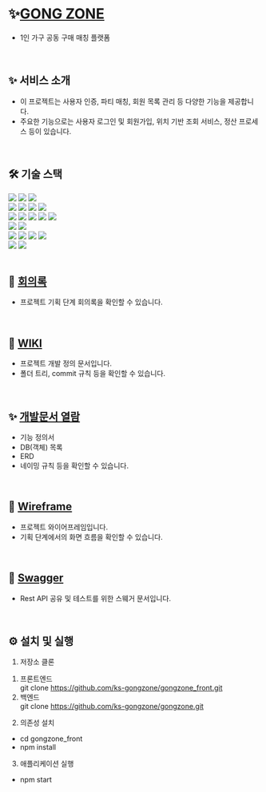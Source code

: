 # ✨[GONG ZONE](https://gongzone.shop)

- 1인 가구 공동 구매 매칭 플랫폼
<br>

## ✨ 서비스 소개

- 이 프로젝트는 사용자 인증, 파티 매칭, 회원 목록 관리 등 다양한 기능을 제공합니다.
- 주요한 기능으로는 사용자 로그인 및 회원가입, 위치 기반 조회 서비스, 정산 프로세스 등이 있습니다.

<br>

## 🛠 기술 스택

<div align=start>
<img src="https://img.shields.io/badge/javascript-F7DF1E?style=for-the-badge&logo=javascript&logoColor=black">
<img src="https://img.shields.io/badge/html5-E34F26?style=for-the-badge&logo=html5&logoColor=white"> 
<img src="https://img.shields.io/badge/css-1572B6?style=for-the-badge&logo=css3&logoColor=white"> 
<br>
<img src="https://img.shields.io/badge/react-61DAFB?style=for-the-badge&logo=react&logoColor=black"> 
<img src="https://img.shields.io/badge/node.js-339933?style=for-the-badge&logo=Node.js&logoColor=white">
<img src="https://img.shields.io/badge/tailwindcss-06B6D4?style=for-the-badge&logo=tailwindcss&logoColor=white">
<img src="https://img.shields.io/badge/Axios-5A29E4?style=for-the-badge&logo=Axios&logoColor=white">
<br>
<img src="https://img.shields.io/badge/java-007396?style=for-the-badge&logo=java&logoColor=white">
<img src="https://img.shields.io/badge/Spring boot-6DB33F?style=for-the-badge&logo=springboot&logoColor=white">
<img src="https://img.shields.io/badge/springsecurity-6DB33F?style=for-the-badge&logo=springsecurity&logoColor=white">
<img src="https://img.shields.io/badge/swagger-85EA2D?style=for-the-badge&logo=swagger&logoColor=white">
<img src="https://img.shields.io/badge/postman-FF6C37?style=for-the-badge&logo=postman&logoColor=white">
<br>
<img src="https://img.shields.io/badge/mariaDB-003545?style=for-the-badge&logo=mariaDB&logoColor=white"> 
<img src="https://img.shields.io/badge/MySQL-4479A1?style=for-the-badge&logo=mysql&logoColor=white">
<br>
<img src="https://img.shields.io/badge/OCI-F80000?style=for-the-badge&logo=oracle&logoColor=white">
<img src="https://img.shields.io/badge/openjdk-000000?style=for-the-badge&logo=openjdk&logoColor=white">


<img src="https://img.shields.io/badge/Vercel-000000?style=for-the-badge&logo=vercel&logoColor=white">
<img src="https://img.shields.io/badge/Jenkins-D24939?style=for-the-badge&logo=jenkins&logoColor=white">
<br>
<img src="https://img.shields.io/badge/NGINX-009639?style=for-the-badge&logo=nginx&logoColor=white">
<img src="https://img.shields.io/badge/apachetomcat-F8DC75?style=for-the-badge&logo=apachetomcat&logoColor=white">
</div>

<br>

## 📃 [회의록](https://docs.google.com/spreadsheets/d/1MvBGhNniVNmAtgURcjHmigTW3enp7Sy78sCR2WFS7c4/edit?usp=sharing)

- 프로젝트 기획 단계 회의록을 확인할 수 있습니다.

<br>

## 📝 [WIKI](https://nutritious-torta-392.notion.site/5eab88ee66c340e18491eeef752f04fb?pvs=4)

- 프로젝트 개발 정의 문서입니다.
- 폴더 트리, commit 규칙 등을 확인할 수 있습니다.

<br>

## ✨ [개발문서 열람](https://docs.google.com/spreadsheets/d/1DfoGwbjeJ9tgpMLF9nTVkZpnNYQI3FRkyJkOwqtYie0/edit?usp=sharing)

- 기능 정의서
- DB(객체) 목록
- ERD
- 네이밍 규칙 등을 확인할 수 있습니다.

<br>

## 🎨 [Wireframe](https://www.figma.com/design/Ipfyp3tdkYWFF38J23LA4V/2Team-WireFrame?node-id=0-1&t=owtBLnDBlnHtmdud-1)

- 프로젝트 와이어프레임입니다.
- 기획 단계에서의 화면 흐름을 확인할 수 있습니다.

<br>

## 🔑 [Swagger](https://gongzone.duckdns.org/swagger-ui/index.html#/)

- Rest API 공유 및 테스트를 위한 스웨거 문서입니다.

<br>

## ⚙ 설치 및 실행

1. 저장소 클론

1) 프론트엔드 <br>
   git clone https://github.com/ks-gongzone/gongzone_front.git
2) 백엔드 <br>
   git clone https://github.com/ks-gongzone/gongzone.git

2. 의존성 설치

- cd gongzone_front
- npm install

3. 애플리케이션 실행

- npm start
